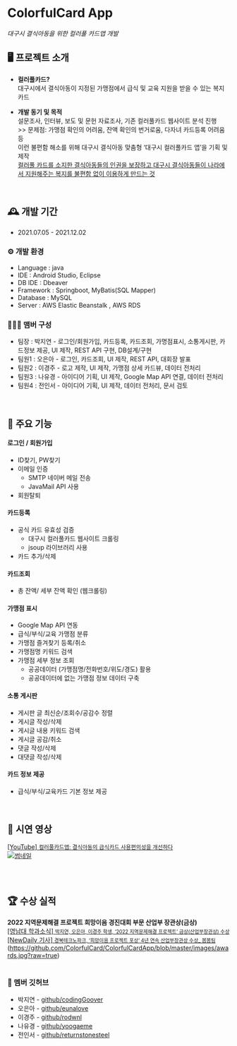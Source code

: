 # ColorfulCard App   
*대구시 결식아동을 위한 컬러풀 카드앱 개발*

## 🖥️ 프로젝트 소개
- **컬러풀카드?** <br>대구시에서 결식아동이 지정된 가맹점에서 급식 및 교육 지원을 받을 수 있는 복지카드 

- **개발 동기 및 목적**
<br>설문조사, 인터뷰, 보도 및 문헌 자료조사, 기존 컬러풀카드 웹사이트 분석 진행 
<br>>> 문제점: 가맹점 확인의 어려움, 잔액 확인의 번거로움, 다자녀 카드등록 어려움 등
<br>이런 불편함 해소를 위해 대구시 결식아동 맞춤형 ‘대구시 컬러풀카드 앱’을 기획 및 제작 
<br><u>컬러풀 카드를 소지한 결식아동들의 인권을 보장하고 대구시 결식아동들이 나라에서 지원해주는 복지를 불편함 없이 이용하게 만드는 것</u>
<br>

## 🕰️ 개발 기간
* 2021.07.05 - 2021.12.02

### ⚙️ 개발 환경
- Language : java
- IDE : Android Studio, Eclipse
- DB IDE : Dbeaver
- Framework : Springboot, MyBatis(SQL Mapper)
- Database : MySQL
- Server : AWS Elastic Beanstalk , AWS RDS 

### 🧑‍🤝‍🧑 맴버 구성
 - 팀장  : 박지연 - 로그인/회원가입, 카드등록, 카드조회, 가명점표시, 소통게시판, 카드정보 제공, UI 제작, REST API 구현, DB설계/구현
 - 팀원1 : 오은아 - 로그인, 카드조회, UI 제작, REST API, 대회장 발표   
 - 팀원2 : 이경주 - 로고 제작, UI 제작, 가맹점 상세 카드뷰, 데이터 전처리
 - 팀원3 : 나유경 - 아이디어 기획, UI 제작, Google Map API 연결, 데이터 전처리
 - 팀원4 : 전인서 - 아이디어 기획, UI 제작, 데이터 전처리, 문서 검토
<br>

## 📌 주요 기능
#### 로그인 / 회원가입 
- ID찾기, PW찾기
- 이메일 인증 
    - SMTP 네이버 메일 전송
    - JavaMail API 사용
- 회원탈퇴
 
#### 카드등록 
- 공식 카드 유효성 검증 
    - 대구시 컬러풀카드 웹사이트 크롤링
    - jsoup 라이브러리 사용
- 카드 추가/삭제
  
#### 카드조회
- 총 잔액/ 세부 잔액 확인 (웹크롤링)

#### 가맹점 표시
- Google Map API 연동
- 급식/부식/교육 가맹점 분류
- 가맹점 즐겨찾기 등록/취소
- 가맹점명 키워드 검색
- 가맹점 세부 정보 조회
    - 공공데이터 (가맹점명/전화번호/위도/경도) 활용
    - 공공데이터에 없는 가맹점 정보 데이터 구축

#### 소통 게시판 
- 게시판 글 최신순/조회수/공감수 정렬
- 게시글 작성/삭제
- 게시글 내용 키워드 검색
- 게시글 공감/취소
- 댓글 작성/삭제
- 대댓글 작성/삭제

#### 카드 정보 제공 
- 급식/부식/교육카드 기본 정보 제공
<br>

## 🎥 시연 영상

[[YouTube] <span style="font-size:89%">컬러풀카드앱: 결식아동의 급식카드 사용편의성을 개선하다</span>](https://www.youtube.com/watch?v=qqY8MMLA9m0)
<br>
[![썸네일](https://github.com/ColorfulCard/ColorfulCardApp/blob/master/images/Thumbnail.png)](https://www.youtube.com/watch?v=qqY8MMLA9m0)

<br>
<br>


## 🏆 수상 실적
**2022 지역문제해결 프로젝트 희망이음 경진대회 부문 산업부 장관상(금상)**
<br>
[[영남대 학과소식] <span style="font-size:80%">박지연, 오은아, 이경주 학생, ‘2022 지역문제해결 프로젝트’ 금상(산업부장관상) 수상</span>](https://www.yu.ac.kr/cse/community/news.do?mode=view&articleNo=6183021&article.offset=0&articleLimit=10)
<br>
[[NewDaily 기사] <span style="font-size:80%">경북테크노파크, ‘희망이음 프로젝트 포상’ 4년 연속 산업부장관상 수상_ 봄봄팀</span>](https://tk.newdaily.co.kr/site/data/html/2023/03/23/2023032300024.html)
(https://github.com/ColorfulCard/ColorfulCardApp/blob/master/images/awards.jpg?raw=true)
<br>
<br>

### 🔗 멤버 깃허브
 - 박지연 - [github/codingGoover](https://github.com/codingGoover)
 - 오은아 - [github/eunalove](https://github.com/eunalove)
 - 이경주 - [github/rodwnl](https://github.com/rodwnl)
 - 나유경 - [github/yoogaeme](https://github.com/yoogaeme)
 - 전인서 - [github/returnstonesteel](https://github.com/returnstonesteel)

